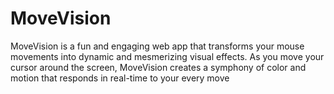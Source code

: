 # MoveVision

MoveVision is a fun and engaging web app that transforms your mouse movements into dynamic and mesmerizing visual effects. As you move your cursor around the screen, MoveVision creates a symphony of color and motion that responds in real-time to your every move
